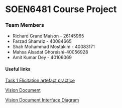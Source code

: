 # SOEN6481 Course Project

### Team Members
* Richard Grand'Maison - 26145965
* Farzad Shamriz - 40084665
* Shah Mohammad Mostakim - 40083171
* Mahsa Alsadat Ghoreishi-40056928
* Amit Kumar Dey - 40106069

#### Useful links

[Task 1 Elicitation artefact practice](https://docs.google.com/document/d/1FmX5atBFhi7Lsc5Tht47Ju1jsznNzJO_iz4hPA-gbH8/edit)

[Vision Document](https://docs.google.com/document/d/1uzLn1dxleg_Y5McvEV4_oA3lww4G4neiAyAxrxj5Xn0/edit?usp=sharing)

[Vision Document Interface Diagram](https://drive.google.com/file/d/1cvEbO3YSH9mmtYhjmYP0adqqUP3b6eMs/view?usp=sharing)
